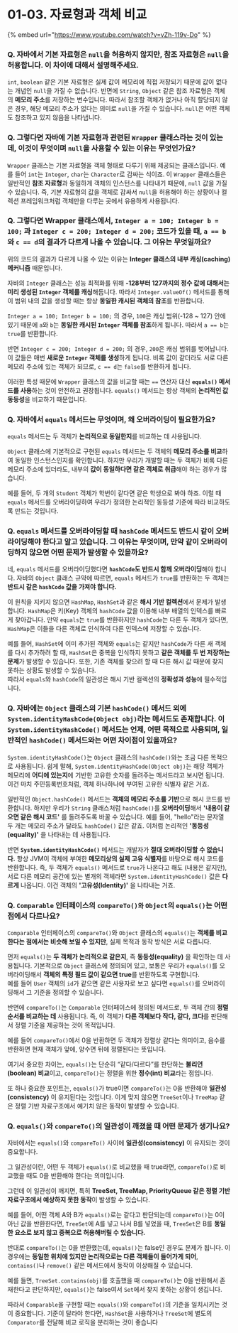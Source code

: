 # 01-03. 자료형과 객체 비교

{% embed url="https://www.youtube.com/watch?v=vZh-119v-Do" %}

### Q. 자바에서 기본 자료형은 `null`을 허용하지 않지만, 참조 자료형은 `null`을 허용합니다. 이 차이에 대해서 설명해주세요.

`int`, `boolean` 같은 기본 자료형은 실제 값이 메모리에 직접 저장되기 때문에 값이 없다는 개념인 `null`을 가질 수 없습니다. 반면에 `String`, `Object` 같은 참조 자료형은 객체의 **메모리 주소**를 저장하는 변수입니다. 따라서 참조할 객체가 없거나 아직 할당되지 않은 경우, 해당 메모리 주소가 없다는 의미로 `null`을 가질 수 있습니다. `null`은 어떤 객체도 참조하고 있지 않음을 나타냅니다.



### Q. 그렇다면 자바에 기본 자료형과 관련된 `Wrapper` 클래스라는 것이 있는데, 이것이 무엇이며 `null`을 사용할 수 있는 이유는 무엇인가요?

`Wrapper` 클래스는 기본 자료형을 객체 형태로 다루기 위해 제공되는 클래스입니다. 예를 들어 `int`는 `Integer`, `char`는 `Character`로 감싸는 식이죠. 이 `Wrapper` 클래스들은 일반적인 **참조 자료형**과 동일하게 객체의 인스턴스를 나타내기 때문에, `null` 값을 가질 수 있습니다. 즉, 기본 자료형의 값을 객체로 감싸서 `null`을 허용해야 하는 상황이나 컬렉션 프레임워크처럼 객체만을 다루는 곳에서 유용하게 사용됩니다.



### Q. 그렇다면 Wrapper 클래스에서, `Integer a = 100; Integer b = 100;` 과 `Integer c = 200; Integer d = 200;` 코드가 있을 때, `a == b`와 `c == d`의 결과가 다르게 나올 수 있습니다. 그 이유는 무엇일까요?

위의 코드의 결과가 다르게 나올 수 있는 이유는 **Integer 클래스의 내부 캐싱(caching) 메커니즘** 때문입니다.

자바의 `Integer` 클래스는 성능 최적화를 위해 **-128부터 127까지의 정수 값에 대해서는 미리 생성된 `Integer` 객체를 캐싱**해둡니다. 따라서 `Integer.valueOf()` 메서드를 통해 이 범위 내의 값을 생성할 때는 항상 **동일한 캐시된 객체의 참조**를 반환합니다.

`Integer a = 100; Integer b = 100;` 의 경우, `100`은 캐싱 범위(-128 \~ 127) 안에 있기 때문에 `a`와 `b`는 **동일한 캐시된 `Integer` 객체를 참조**하게 됩니다. 따라서 `a == b`는 `true`를 반환합니다.

반면 `Integer c = 200; Integer d = 200;` 의 경우, `200`은 캐싱 범위를 벗어납니다. 이 값들은 매번 **새로운 `Integer` 객체를 생성**하게 됩니다. 비록 값이 같더라도 서로 다른 메모리 주소에 있는 객체가 되므로, `c == d`는 `false`를 반환하게 됩니다.

이러한 특성 때문에 `Wrapper` 클래스의 값을 비교할 때는 `==` 연산자 대신 **`equals()` 메서드를 사용**하는 것이 안전하고 권장됩니다. `equals()` 메서드는 항상 객체의 **논리적인 값 동등성**을 비교하기 때문입니다.



### Q. 자바에서 `equals` 메서드는 무엇이며, 왜 오버라이딩이 필요한가요?

`equals` 메서드는 두 객체가 **논리적으로 동일한지**를 비교하는 데 사용됩니다.

`Object` 클래스에 기본적으로 구현된 `equals` 메서드는 두 객체의 **메모리 주소를 비교**하여 동일한 인스턴스인지를 확인합니다. 하지만 우리가 개발할 때는 두 객체가 비록 다른 메모리 주소에 있더라도, 내부의 **값이 동일하다면 같은 객체로 취급**해야 하는 경우가 많습니다.

예를 들어, 두 개의 `Student` 객체가 학번이 같다면 같은 학생으로 봐야 하죠. 이럴 때 `equals` 메서드를 오버라이딩하여 우리가 정의한 논리적인 동등성 기준에 따라 비교하도록 만드는 것입니다.



### Q. `equals` 메서드를 오버라이딩할 때 `hashCode` 메서드도 반드시 같이 오버라이딩해야 한다고 알고 있습니다. 그 이유는 무엇이며, 만약 같이 오버라이딩하지 않으면 어떤 문제가 발생할 수 있을까요?

네, `equals` 메서드를 오버라이딩했다면 **`hashCode`도 반드시 함께 오버라이딩**해야 합니다. 자바의 `Object` 클래스 규약에 따르면, `equals` 메서드가 `true`를 반환하는 두 객체는 **반드시 같은 `hashCode` 값을 가져야 합니다.**

이 원칙을 지키지 않으면 `HashMap`, `HashSet`과 같은 **해시 기반 컬렉션**에서 문제가 발생합니다. `HashMap`은 키(Key) 객체의 `hashCode` 값을 이용해 내부 배열의 인덱스를 빠르게 찾아갑니다. 만약 `equals`는 `true`를 반환하지만 `hashCode`는 다른 두 객체가 있다면, `HashMap`은 이들을 다른 객체로 인식하여 다른 인덱스에 저장할 수 있습니다.

예를 들어, `HashSet`에 이미 추가된 객체와 `equals`는 같지만 `hashCode`가 다른 새 객체를 다시 추가하려 할 때, `HashSet`은 중복을 인식하지 못하고 **같은 객체를 두 번 저장하는 문제**가 발생할 수 있습니다. 또한, 기존 객체를 찾으려 할 때 다른 해시 값 때문에 찾지 못하는 상황도 발생할 수 있습니다.\
따라서 `equals`와 `hashCode`의 일관성은 해시 기반 컬렉션의 **정확성과 성능**에 필수적입니다.



### Q. 자바에는 `Object` 클래스의 기본 `hashCode()` 메서드 외에 `System.identityHashCode(Object obj)`라는 메서드도 존재합니다. 이 `System.identityHashCode()` 메서드는 언제, 어떤 목적으로 사용되며, 일반적인 `hashCode()` 메서드와는 어떤 차이점이 있을까요?

`System.identityHashCode()`는 `Object` 클래스의 `hashCode()`와는 조금 다른 목적으로 사용됩니다. 쉽게 말해, `System.identityHashCode(Object obj)`는 해당 객체가 메모리에 **어디에 있는지**에 기반한 고유한 숫자를 돌려주는 메서드라고 보시면 됩니다. 이건 마치 주민등록번호처럼, 객체 하나하나에 부여된 고유한 식별자 같은 거죠.

일반적인 `Object.hashCode()` 메서드는 **객체의 메모리 주소를 기반**으로 해시 코드를 반환합니다. 하지만 우리가 `String` 클래스처럼 `hashCode()`를 **오버라이딩**해서 **'내용이 같으면 같은 해시 코드'** 를 돌려주도록 바꿀 수 있습니다. 예를 들어, "hello"라는 문자열 두 개는 메모리 주소가 달라도 `hashCode()` 값은 같죠. 이처럼 논리적인 **'동등성(equality)'** 을 나타내는 데 사용됩니다.

반면 **`System.identityHashCode()`** 메서드는 개발자가 **절대 오버라이딩할 수 없습니다.** 항상 JVM이 객체에 부여한 **메모리상의 실제 고유 식별자**를 바탕으로 해시 코드를 반환합니다. 즉, 두 객체가 `equals()` 메서드로 `true`가 나온다고 해도 (내용은 같지만), 서로 다른 메모리 공간에 있는 별개의 객체라면 `System.identityHashCode()` 값은 **다르게** 나옵니다. 이건 객체의 **'고유성(Identity)'** 을 나타내는 거죠.



### Q. `Comparable` 인터페이스의 `compareTo()와` `Object`의 `equals()`는 어떤 점에서 다르나요?

`Comparable` 인터페이스의 `compareTo()`와 `Object` 클래스의 `equals()`는 **객체를 비교한다는 점에서는 비슷해 보일 수 있지만**, 실제 목적과 동작 방식은 서로 다릅니다.

먼저 `equals()`는 **두 객체가 논리적으로 같은지**, 즉 **동등성(equality)** 을 확인하는 데 사용됩니다. 기본적으로 `Object` 클래스에 정의되어 있고, 보통은 우리가 `equals()`를 오버라이딩해서 **객체의 특정 필드 값이 같으면 true**를 반환하도록 구현합니다.\
예를 들어 `User` 객체의 `id`가 같으면 같은 사용자로 보고 싶다면 `equals()`를 오버라이딩해서 그 기준을 정의할 수 있습니다.

반면에 `compareTo()`는 `Comparable` 인터페이스에 정의된 메서드로, 두 객체 간의 **정렬 순서를 비교하는 데** 사용됩니다. 즉, 이 객체가 **다른 객체보다 작다, 같다, 크다**를 판단해서 정렬 기준을 제공하는 것이 목적입니다.

예를 들어 `compareTo()`에서 0을 반환하면 두 객체가 정렬상 같다는 의미이고, 음수를 반환하면 현재 객체가 앞에, 양수면 뒤에 정렬된다는 뜻입니다.

여기서 중요한 차이는, `equals()`는 단순히 “같다/다르다”를 판단하는 **불리언(boolean) 비교**이고, `compareTo()`는 정렬을 위한 **정수(int) 비교**라는 점입니다.

또 하나 중요한 포인트는, `equals()`가 true이면 `compareTo()`는 0을 반환해야 **일관성(consistency)** 이 유지된다는 것입니다. 이게 맞지 않으면 `TreeSet`이나 `TreeMap` 같은 정렬 기반 자료구조에서 예기치 않은 동작이 발생할 수 있습니다.



### Q. `equals()`와 `compareTo()`의 일관성이 깨졌을 때 어떤 문제가 생기나요?

자바에서는 `equals()`와 `compareTo()` 사이에 **일관성(consistency)** 이 유지되는 것이 중요합니다.

그 일관성이란, 어떤 두 객체가 `equals()`로 비교했을 때 true라면, `compareTo()`로 비교했을 때도 0을 반환해야 한다는 의미입니다.

그런데 이 일관성이 깨지면, 특히 **TreeSet, TreeMap, PriorityQueue 같은 정렬 기반 자료구조에서 예상하지 못한 동작**이 발생할 수 있습니다.

예를 들어, 어떤 객체 A와 B가 `equals()`로는 같다고 판단되는데 `compareTo()`는 0이 아닌 값을 반환한다면, `TreeSet`에 A를 넣고 나서 B를 넣었을 때, `TreeSet`은 B를 **동일한 요소로 보지 않고 중복으로 허용해버릴 수 있습니다.**

반대로 `compareTo()`는 0을 반환했는데, `equals()`는 false인 경우도 문제가 됩니다. 이 경우에는 **동일한 위치에 있지만 논리적으로는 다른 객체들이 들어가게 되어**, `contains()`나 `remove()` 같은 메서드에서 동작이 이상해질 수 있습니다.

예를 들면, `TreeSet.contains(obj)`를 호출했을 때 `compareTo()`는 0을 반환해서 존재한다고 판단하지만, `equals()`는 false여서 `Set`에서 찾지 못하는 상황이 생깁니다.

따라서 `Comparable`을 구현할 때는 `equals()`와 `compareTo()`의 기준을 일치시키는 것이 중요합니다. 기준이 달라야 한다면, `HashSet`을 사용하거나 `TreeSet`에 별도의 `Comparator`를 전달해 비교 로직을 분리하는 것이 좋습니다
